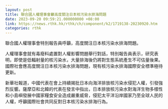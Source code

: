 ```yaml
---
layout: post
title: 聯合國人權理事會籲高度關注日本核污染水排海問題
date: 2023-09-20 09:59:21.000000000 +08:00
link: https://news.rthk.hk/rthk/ch/component/k2/1719138-20230920.htm
categories: rthk
---
```


聯合國人權理事會特別報告員呼籲，高度關注日本核污染水排海問題。

人權理事會就有毒廢料處置對人權影響問題舉行對話，特別報告員表示，研究表明，即使是低輻射量的核污染水，大量排海後仍將對生態系統產生不可估量後果。國際社會應高度關注日本核污染水排海問題，現有核污染水排海國際安全標準極待更新。

新華社報道，中國代表在會上持續揭批日本向海洋排放核污染水侵犯人權，引發強烈反響。薩摩亞和北韓的代表在發言中指出，日本排放核污染水對海洋生物多樣性和小島嶼發展中國家糧食安全造成嚴重威脅，侵犯太平洋沿岸國家乃至全球人民的人權，呼籲國際社會共同反對日本核污染水排海行為。
